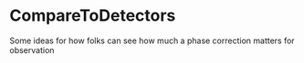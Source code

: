 # CompareToDetectors
Some ideas for how folks can see how much a phase correction matters for observation
